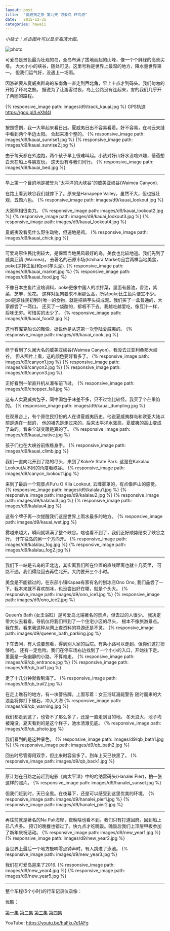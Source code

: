```yaml
---
layout: post
title:  "夏威夷之旅 第九天 可爱岛 环岛游"
date:   2015-12-31
categories: hawaii 
---
```


*小贴士：点击图片可以显示高清大图。*

![photo]({{site.url}}/images/d9/route_kauai.jpg)

可爱岛是景色最为壮观的岛，全岛布满了拔地而起的山峰，像一个个鲜绿的高耸尖塔。
大大小小的峡谷，随处可见。这里号称是世界上最湿的地方，降水量世界第一。
但我们运气好，没遇上一场雨。

因游轮要从夏威夷群岛的东南角一直走到西北角，早上十点才到码头。我们匆匆的开始了环岛之旅。
据说为了让游客过夜，岛上公路没有连起来，害的我们几乎开了两圈的路程。

{% responsive_image path: images/d9/track_kauai.jpg %}
GPS轨迹  <https://goo.gl/LeXM4l>

-------------------------------

按照惯例，我一大早起来看日出。夏威夷日出不容易看着。好不容易，在乌云夹缝中看到两个半边太阳。
合起来凑个整的。
{% responsive_image path: images/d9/kauai_sunrise1.jpg %}
{% responsive_image path: images/d9/kauai_sunrise2.jpg %}

由于每天都在外边跑，两个孩子早上很难叫起。小孩对好山好水没啥兴趣，蓓蓓想白天在船上与朋友玩，
这天没有与我们同行。
{% responsive_image path: images/d9/kauai_bed.jpg %}

---------------------------------

早上第一个目的地是被誉为“太平洋的大峡谷”的威美亚峡谷(Waimea Canyon). 

在路上看到峡谷我们就停下了。原来是Hanapepe Valley，虽然不大，但也挺壮观，五颜六色。
{% responsive_image path: images/d9/kauai_lookout.jpg %}

大家照相很卖力。
{% responsive_image path: images/d9/kauai_lookout2.jpg %}
{% responsive_image path: images/d9/kauai_lookout3.jpg %}
{% responsive_image path: images/d9/kauai_lookout4.jpg %}

夏威夷没看见什么野生动物，但遍地是鸡。
{% responsive_image path: images/d9/kauai_chick.jpg %}

-------------------

可爱岛原住民比例较大，是保留当地民风最好的岛，美食也比较地道。我们先到了威美亚镇 (Waimea)，
去著名的石原市场(Ishihara Market)品尝两样当地美食，poke(凉拌生鱼)和poi(芋头泥).
{% responsive_image path: images/d9/kauai_market.jpg %}
{% responsive_image path: images/d9/kauai_food.jpg %}

不像日本生鱼片没啥调料，poke更像中国人的凉拌菜，里面有酱油，香油，紫菜，芝麻，葱花。
这样对鱼肉要求不用那么高，所以poke比生鱼片便宜不少。
poi是原住民初到时唯一的食物，就是把熟芋头捣成泥。我们买了一盒普通的，大家都尝了一两口。
还买了一袋酸的，都咽不下去。我越吃越爱吃，像豆汁一样，后味无穷。可惜买的太少了。
{% responsive_image path: images/d9/kauai_food2.jpg %}

这也有库克船长的雕像，据说他是从这第一次登陆夏威夷的。
{% responsive_image path: images/d9/kauai_cook.jpg %}

------------------

终于看到了久闻大名的威美亚峡谷(Waimea Canyon)。我没去过亚利桑那大峡谷，
但从照片上看，这的颜色要好看多了。
{% responsive_image path: images/d9/canyon1.jpg %}
{% responsive_image path: images/d9/canyon2.jpg %}
{% responsive_image path: images/d9/canyon3.jpg %}

正好看到一架直升机从瀑布前飞过。
{% responsive_image path: images/d9/chopper_fall.jpg %}

这有人卖夏威夷包子，同中国包子味差不多，只不过馅比较怪。我买了个芒果馅的。
{% responsive_image path: images/d9/kauai_dumpling.jpg %}

在观景台上，有个原住民打扮的人在讲夏威夷历史。他说夏威夷群岛和欧亚大陆以前是连在一起的，
他的祖先是走过来的。后来太平洋水涨高，夏威夷的高山变成了岛屿。看来全球变暖是真的了。
{% responsive_image path: images/d9/kauai_native.jpg %}

孩子们也在大峡谷前练练身手。
{% responsive_image path: images/d9/kauai_climb.jpg %}

我们一直向北开到了路的尽头，来到了Koke’e State Park. 这是在Kakalau Lookout从不同的角度看峡谷。
{% responsive_image path: images/d9/canyon_lookout1.jpg %}

来到了最后一个观景点Pu’u O Kila Lookout, 云缠雾罩的，有点像庐山的感觉。
{% responsive_image path: images/d9/kalalau1.jpg %}
{% responsive_image path: images/d9/kalalau2.jpg %}
{% responsive_image path: images/d9/kalalau3.jpg %}
{% responsive_image path: images/d9/kalalau4.jpg %}

这有个牌子再一次提醒我们这是世界上雨水最多的地方。
{% responsive_image path: images/d9/kauai_wet.jpg %}

雾越来越大，瞬间就填满了整个峡谷。啥也看不到了，我们正好顺势结束了峡谷之行。
开车往岛的另一个方向开。
{% responsive_image path: images/d9/kalalau_fog.jpg %}
{% responsive_image path: images/d9/kalalau_fog2.jpg %}

-----------------------

我们下一站是去岛的正北边，其实离我们所在位置的直线距离也就十几英里，
可路不通，我们得绕回去再往北开。大约要开三个小时。

美食是不能错过的。在东部小镇Kapaa有家有名的刨冰店Ono Ono, 
我们品尝了一下。我本来就不喜欢刨冰，也没尝出好在哪，就是个头大。
{% responsive_image path: images/d9/ono_ice1.jpg %}
{% responsive_image path: images/d9/ono_ice2.jpg %}

------------------

Queen’s Bath (女王浴缸）是可爱岛北端著名的景点，但去过的人很少。
我决定带大伙去看看。导航仪将我们带到了一个住宅小区的尽头，
根本不像旅游景点。我在想，看来我这种从网上查资料的导游还是不灵。
{% responsive_image path: images/d9/queens_bath_parking.jpg %}

下车去问，有人说要想看，得到别人家的后院。有条小路可以走到，但你们这打扮够呛。
还有一定危险。我们在停车场右边找到了一个小小的入口，开始往下走。
里面是一条幽静的小路，不算难走。
{% responsive_image path: images/d9/qb_entrance.jpg %}
{% responsive_image path: images/d9/qb_trail1.jpg %}

走了十几分钟就看到海了。
{% responsive_image path: images/d9/qb_trail2.jpg %}

在走上礁石的地方，有一块警告牌。上面写着：女王浴缸溺毙警告 
随时而来的大浪会将你打下礁石，冲入大海
{% responsive_image path: images/d9/qb_warning.jpg %}

我们都走到这了，也管不了那么多了，还是一直走到目的地。
冬天浪大，池子均被淹没。夏天看到的是这个样子，池水清澈见底。
{% responsive_image path: images/d9/qb_photo.jpg %}

我们看到的是这种景色。
{% responsive_image path: images/d9/qb_bath1.jpg %}
{% responsive_image path: images/d9/qb_bath2.jpg %}

回去时尽管得用双手，但比来时容易多了。到车上天已快黑了。
{% responsive_image path: images/d9/qb_back1.jpg %}

---------------------

原计划在日路之前赶到电影《南太平洋》中的哈纳雷码头(Hanalei Pier)，拍一张这样的照片。
{% responsive_image path: images/d9/hanalei_sunset.jpg %}

但我们赶到时，天已全黑。在夜幕下，还是可以感受到这里优美的环境。
{% responsive_image path: images/d9/hanalei_pier1.jpg %}
{% responsive_image path: images/d9/hanalei_pier2.jpg %}

---------------------

再往前就是著名的Na Pali海岸，夜晚啥也看不到。我们只有打道回府。回到船上已八点多。
预订的晚餐也错过了。快九点才吃晚饭。晚饭后我们上顶层甲板参加了新年庆祝活动。
{% responsive_image path: images/d9/new_year1.jpg %}
{% responsive_image path: images/d9/new_year2.jpg %}

当世界上最后一个地方敲响零点钟声时，有人跳进了泳池。
{% responsive_image path: images/d9/new_year3.jpg %}

我们在可爱岛迎来了2016.
{% responsive_image path: images/d9/new_year4.jpg %}
{% responsive_image path: images/d9/new_year5.jpg %}

--------------------

整个车程(5个小时)的行车记录仪录像：

优酷：

[第一集](http://v.youku.com/v_show/id_XMTQ0MDY3ODYwOA==.html)
[第二集](http://v.youku.com/v_show/id_XMTQ0MDY4MTQxMg==.html) 
[第三集](http://v.youku.com/v_show/id_XMTQ0MDY4NDEyNA==.html) 
[第四集](http://v.youku.com/v_show/id_XMTQ0MDY5MjI4MA==.html) 

YouTube: <https://youtu.be/haFku7e1AFg>

